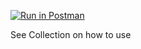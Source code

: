 [![Run in Postman](https://run.pstmn.io/button.svg)](https://app.getpostman.com/run-collection/12c48eae4546ae69feca)  

See Collection on how to use